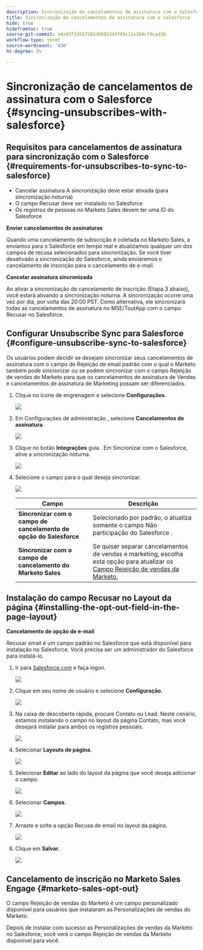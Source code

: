 ```yaml
---
description: Sincronização de cancelamentos de assinatura com o Salesforce - Documentos do Marketo - Documentação do produto
title: Sincronização de cancelamentos de assinatura com o Salesforce
hide: true
hidefromtoc: true
source-git-commit: a4a92f2d557581d6685342f45c11c260cf9cad3b
workflow-type: tm+mt
source-wordcount: '430'
ht-degree: 5%

---
```


# Sincronização de cancelamentos de assinatura com o Salesforce {#syncing-unsubscribes-with-salesforce}

## Requisitos para cancelamentos de assinatura para sincronização com o Salesforce {#requirements-for-unsubscribes-to-sync-to-salesforce}

* Cancelar assinatura A sincronização deve estar ativada (para sincronização noturna)
* O campo Recusar deve ser instalado no Salesforce
* Os registros de pessoas no Marketo Sales devem ter uma ID do Salesforce

**Enviar cancelamentos de assinaturas**

Quando uma cancelamento de subscrição é coletada no Marketo Sales, a enviamos para o Salesforce em tempo real e atualizamos qualquer um dos campos de recusa selecionados para sincronização. Se você tiver desativado a sincronização do Salesforce, ainda enviaremos o cancelamento de inscrição para o cancelamento de e-mail.

**Cancelar assinatura sincronizada**

Ao ativar a sincronização de cancelamento de inscrição (Etapa 3 abaixo), você estará ativando a sincronização noturna. A sincronização ocorre uma vez por dia, por volta das 20:00 PST. Como alternativa, ele sincronizará todas as cancelamentos de assinatura no MSE/ToutApp com o campo Recusar no Salesforce.

## Configurar Unsubscribe Sync para Salesforce {#configure-unsubscribe-sync-to-salesforce}

Os usuários podem decidir se desejam sincronizar seus cancelamentos de assinatura com o campo de Rejeição de email padrão com o qual o Marketo também pode sincronizar ou se podem sincronizar com o campo Rejeição de vendas do Marketo para que os cancelamentos de assinatura de Vendas e cancelamentos de assinatura de Marketing possam ser diferenciados.

1. Clique no ícone de engrenagem e selecione **Configurações**.

   ![](assets/syncing-unsubscribes-with-salesforce-1.png)

1. Em Configurações de administração , selecione **Cancelamentos de assinatura**.

   ![](assets/syncing-unsubscribes-with-salesforce-2.png)

1. Clique no botão **Integrações** guia . Em Sincronizar com o Salesforce, ative a sincronização noturna.

   ![](assets/syncing-unsubscribes-with-salesforce-3.png)

1. Selecione o campo para o qual deseja sincronizar.

   ![](assets/syncing-unsubscribes-with-salesforce-4.png)

   | Campo | Descrição |
   |---|---|
   | **Sincronizar com o campo de cancelamento de opção do Salesforce** | Selecionado por padrão, o atualiza somente o campo Não participação do Salesforce . |
   | **Sincronizar com o campo de cancelamento do Marketo Sales** | Se quiser separar cancelamentos de vendas e marketing, escolha esta opção para atualizar os [Campo Rejeição de vendas da Marketo.](#msoo) |

## Instalação do campo Recusar no Layout da página {#installing-the-opt-out-field-in-the-page-layout}

**Cancelamento de opção de e-mail**

Recusar email é um campo padrão no Salesforce que está disponível para instalação no Salesforce. Você precisa ser um administrador do Salesforce para instalá-lo.

1. Ir para [Salesforce.com](https://salesforce.com) e faça logon.

   ![](assets/syncing-unsubscribes-with-salesforce-5.png)

1. Clique em seu nome de usuário e selecione **Configuração**.

   ![](assets/syncing-unsubscribes-with-salesforce-6.png)

1. Na caixa de descoberta rápida, procure Contato ou Lead. Neste cenário, estamos instalando o campo no layout da página Contato, mas você desejará instalar para ambos os registros pessoais.

   ![](assets/syncing-unsubscribes-with-salesforce-7.png)

1. Selecionar **Layouts de página**.

   ![](assets/syncing-unsubscribes-with-salesforce-8.png)

1. Selecionar **Editar** ao lado do layout da página que você deseja adicionar o campo.

   ![](assets/syncing-unsubscribes-with-salesforce-9.png)

1. Selecionar **Campos**.

   ![](assets/syncing-unsubscribes-with-salesforce-10.png)

1. Arraste e solte a opção Recusa de email no layout da página.

   ![](assets/syncing-unsubscribes-with-salesforce-11.png)

1. Clique em **Salvar**.

   ![](assets/syncing-unsubscribes-with-salesforce-12.png)

## Cancelamento de inscrição no Marketo Sales Engage {#marketo-sales-opt-out}

O campo Rejeição de vendas do Marketo é um campo personalizado disponível para usuários que instalaram as Personalizações de vendas do Marketo.

Depois de instalar com sucesso as Personalizações de vendas da Marketo no Salesforce, você verá o campo Rejeição de vendas da Marketo disponível para você.
